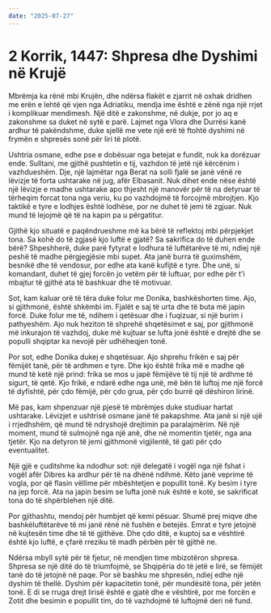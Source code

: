 ```yaml
---
date: "2025-07-27"
---
```


# 2 Korrik, 1447: Shpresa dhe Dyshimi në Krujë

Mbrëmja ka rënë mbi Krujën, dhe ndërsa flakët e zjarrit në oxhak dridhen me erën e lehtë që vjen nga Adriatiku, mendja ime është e zënë nga një rrjet i komplikuar mendimesh.  Një ditë e zakonshme, në dukje, por jo aq e zakonshme sa duket në sytë e parë. Lajmet nga Vlora dhe Durrësi kanë ardhur të pakëndshme, duke sjellë me vete një erë të ftohtë dyshimi në frymën e shpresës sonë për liri të plotë.

Ushtria osmane, edhe pse e dobësuar nga betejat e fundit, nuk ka dorëzuar ende. Sulltani, me gjithë pushtetin e tij, vazhdon të jetë një kërcënim i vazhdueshëm.  Dje, një lajmëtar nga Berat na solli fjalë se janë vënë re lëvizje të forta ushtarake në jug, afër Elbasanit.  Nuk dihet ende nëse është një lëvizje e madhe ushtarake apo thjesht një manovër për të na detyruar të tërheqim forcat tona nga veriu, ku po vazhdojmë të forcojmë mbrojtjen. Kjo taktikë e tyre e lodhjes është lodhëse, por ne duhet të jemi të zgjuar. Nuk mund të lejojmë që të na kapin pa u përgatitur.

Gjithë kjo situatë e paqëndrueshme më ka bërë të reflektoj mbi përpjekjet tona. Sa kohë do të zgjasë kjo luftë e gjatë? Sa sakrifica do të duhen ende bërë?  Shpeshherë, duke parë fytyrat e lodhura të luftëtarëve të mi, ndiej një peshë të madhe përgjegjësie mbi supet.  Ata janë burra të guximshëm, besnikë dhe të vendosur, por edhe ata kanë kufijtë e tyre.  Dhe unë, si komandant, duhet të gjej forcën jo vetëm për të luftuar, por edhe për t'i mbajtur të gjithë ata të bashkuar dhe të motivuar.

Sot, kam kaluar orë të tëra duke folur me Donika, bashkëshorten time.  Ajo, si gjithmonë, është shkëmbi im.  Fjalët e saj të urta dhe të buta më japin forcë.  Duke folur me të, ndihem i qetësuar dhe i fuqizuar, si një burim i pathyeshëm.  Ajo nuk heziton të shprehë shqetësimet e saj, por gjithmonë më inkurajon të vazhdoj, duke më kujtuar se lufta jonë është e drejtë dhe se populli shqiptar ka nevojë për udhëheqjen tonë.

Por sot, edhe Donika dukej e shqetësuar.  Ajo shprehu frikën e saj për fëmijët tanë, për të ardhmen e tyre.  Dhe kjo është frika më e madhe që mund të ketë një prind: frika se mos u japë fëmijëve të tij një të ardhme të sigurt, të qetë.  Kjo frikë, e ndarë edhe nga unë, më bën të luftoj me një forcë të dyfishtë, për çdo fëmijë, për çdo grua, për çdo burrë që dëshiron lirinë.

Më pas, kam shpenzuar një pjesë të mbrëmjes duke studiuar hartat ushtarake.  Lëvizjet e ushtrisë osmane janë të pakapshme. Ata janë si një ujë i rrjedhshëm, që mund të ndryshojë drejtimin pa paralajmërim.  Në një moment, mund të sulmojnë nga një anë, dhe në momentin tjetër, nga ana tjetër.  Kjo na detyron të jemi gjithmonë vigjilentë, të gati për çdo eventualitet.

Një gjë e çuditshme ka ndodhur sot: një delegatë i vogël nga një fshat i vogël afër Dibres ka ardhur për të na dhënë ndihmë.  Këto janë veprime të vogla, por që flasin vëllime për mbështetjen e popullit tonë.  Ky besim i tyre na jep forcë.  Ata na japin besim se lufta jonë nuk është e kotë, se sakrificat tona do të shpërblehen një ditë.

Por gjithashtu, mendoj për humbjet që kemi pësuar.  Shumë prej miqve dhe bashkëluftëtarëve të mi janë rënë në fushën e betejës.  Emrat e tyre jetojnë në kujtesën time dhe të të gjithëve.  Dhe çdo ditë, e kuptoj sa e vështirë është kjo luftë, e çfarë rreziku të madh përbën për të gjithë ne.

Ndërsa mbyll sytë për të fjetur, në mendjen time mbizotëron shpresa. Shpresa se një ditë do të triumfojmë, se Shqipëria do të jetë e lirë, se fëmijët tanë do të jetojnë në paqe. Por së bashku me shpresën, ndiej edhe një dyshim të thellë. Dyshim për kapacitetin tonë, për mundësitë tona, për jetën tonë.  E di se rruga drejt lirisë është e gjatë dhe e vështirë, por me forcën e Zotit dhe besimin e popullit tim, do të vazhdojmë të luftojmë deri në fund.
